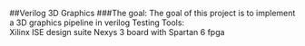 ##Verilog 3D Graphics
###The goal:
The goal of this project is to implement a 3D graphics pipeline in verilog
Testing Tools:</br>
Xilinx ISE design suite
Nexys 3 board with Spartan 6 fpga

